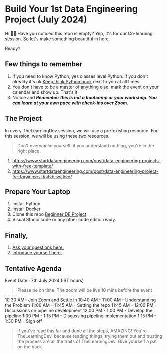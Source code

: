 # Build Your 1st Data Engineering Project (July 2024)

Hi 👋🏻 Have you noticed this repo is empty? Yep, it's for our Co-learning session. So let's make something beautiful in here.

Ready?

## Few things to remember

1. If you need to know Python, yes classes level Python. If you don't already it's ok [Keep think Python book](https://greenteapress.com/thinkpython2/thinkpython2.pdf) next to you at all times
2. You don't have to be a master of anything else, mark the event on your calendar and show up. That's it
3. Notice and ***Remember this is not a bootcamp or your workshop. You can learn at your own pace with check-ins over Zoom.***

## The Project

In every TheLearningDev session, we will use a pre-existing resource. For this session, we will be using these two resources.

> Don't overwhelm yourself, if you understand nothing, you're in the right place. 

1. https://www.startdataengineering.com/post/data-engineering-projects-with-free-template/
2. https://www.startdataengineering.com/post/data-engineering-project-for-beginners-batch-edition/

## Prepare Your Laptop

1. Install Python
2. Install Docker
3. Clone this repo [Beginner DE Project](https://github.com/josephmachado/beginner_de_project)
4. Visual Studio code or any other code editor ready.

## Finally,

1. [Ask your questions here.](https://github.com/thelearningdev/build-your-de-project/discussions/categories/general-q-a)
2. [Introduce yourself here.](https://github.com/thelearningdev/build-your-de-project/discussions/3)

## Tentative Agenda

Event Date : 7th July 2024 (IST hours)
> Please be on time. The zoom will be live 10 mins before the event

10:30 AM:: Join Zoom and Settle in
10:40 AM - 11:00 AM - Understanding the Problem 
11:00 AM - 11:45 AM - Setting the repo
11:45 AM - 12:00 PM - Discussions on pipeline development
12:00 PM - 1:00 PM - Develop the pipeline
1:00 PM - 1:15 PM - Discussing pipeline implementation
1:15 PM - 1:30 PM - Sign off

> if you've read this far and done all the steps, AMAZING! You're TheLearningDev, because reading things, trying them out and trusting the process are all the traits of TheLearningDev. Give yourself a pat on the back 
